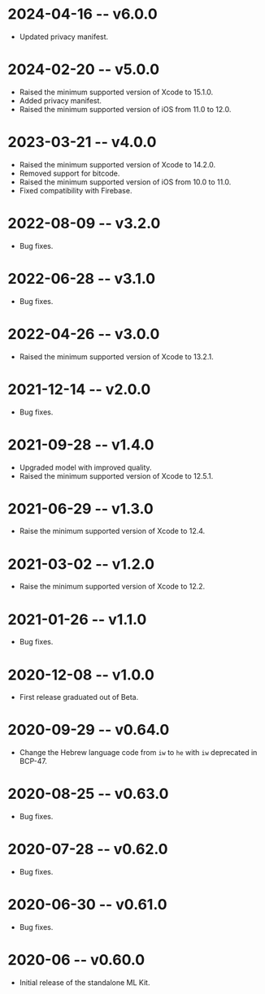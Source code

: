 # 2024-04-16 -- v6.0.0
- Updated privacy manifest.
# 2024-02-20 -- v5.0.0
- Raised the minimum supported version of Xcode to 15.1.0.
- Added privacy manifest.
- Raised the minimum supported version of iOS from 11.0 to 12.0.
# 2023-03-21 -- v4.0.0
- Raised the minimum supported version of Xcode to 14.2.0.
- Removed support for bitcode.
- Raised the minimum supported version of iOS from 10.0 to 11.0.
- Fixed compatibility with Firebase.
# 2022-08-09 -- v3.2.0
- Bug fixes.
# 2022-06-28 -- v3.1.0
- Bug fixes.
# 2022-04-26 -- v3.0.0
- Raised the minimum supported version of Xcode to 13.2.1.
# 2021-12-14 -- v2.0.0
- Bug fixes.
# 2021-09-28 -- v1.4.0
- Upgraded model with improved quality.
- Raised the minimum supported version of Xcode to 12.5.1.
# 2021-06-29 -- v1.3.0
- Raise the minimum supported version of Xcode to 12.4.
# 2021-03-02 -- v1.2.0
- Raise the minimum supported version of Xcode to 12.2.
# 2021-01-26 -- v1.1.0
- Bug fixes.
# 2020-12-08 -- v1.0.0
- First release graduated out of Beta.
# 2020-09-29 -- v0.64.0
- Change the Hebrew language code from `iw` to `he` with `iw` deprecated in BCP-47.
# 2020-08-25 -- v0.63.0
- Bug fixes.
# 2020-07-28 -- v0.62.0
- Bug fixes.
# 2020-06-30 -- v0.61.0
- Bug fixes.
# 2020-06 -- v0.60.0
- Initial release of the standalone ML Kit.
